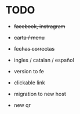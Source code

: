 # TODO

+ ~~facebook, instragram~~
+ ~~carta / menu~~
+ ~~fechas correctas~~
+ ingles / catalan / español

+ version to fe
+ clickable link
+ migration to new host
+ new qr
